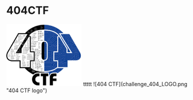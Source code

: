 # 404CTF
<img src="challenge_404_LOGO.png" width="200" />
ttttt
![404 CTF](challenge_404_LOGO.png "404 CTF logo")
